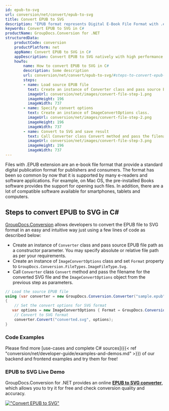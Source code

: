 ```yaml
---
id: epub-to-svg
url: conversion/net/convert/epub-to-svg
title: Convert EPUB to SVG
description: "EPUB format represents Digital E-Book File Format with .epub extension. Learn how to convert EPUB to SVG file programmatically in C# language using GroupDocs.Conversion for .NET library."
keywords: Convert EPUB to SVG in C#
productName: GroupDocs.Conversion for .NET
structuredData:
    productCode: conversion
    productPlatform: net
    appName: Convert EPUB to SVG in C#
    appDescription: Convert EPUB to SVG natively with high performance using C# language and server side GroupDocs.Conversion for .NET APIs, without the use of any software like Microsoft or Open Office.
    howTo:
        name: How to convert EPUB to SVG in C# 
        description: Some description
        url: conversion/net/convert/epub-to-svg/#steps-to-convert-epub-to-svg-in-c
        steps:
        - name: Load source EPUB file 
          text: Create an instance of Converter class and pass source EPUB file path as a constructor parameter. You may specify absolute or relative file path as per your requirements. 
          imageUrl: conversion/net/images/convert-file-step-1.png
          imageHeight: 196
          imageWidth: 737
        - name: Specify convert options 
          text: Create an instance of ImageConvertOptions class.
          imageUrl: conversion/net/images/convert-file-step-2.png
          imageHeight: 196
          imageWidth: 737
        - name: Convert to SVG and save result 
          text: Call Converter class Convert method and pass the filename for the converted HTML file and the ImageConvertOptions object from the previous step as parameters.
          imageUrl: conversion/net/images/convert-file-step-3.png
          imageHeight: 196
          imageWidth: 737
---
```


Files with .EPUB extension are an e-book file format that provide a standard digital publication format for publishers and consumers. The format has been so common by now that it is supported by many e-readers and software applications. For example, on Mac OS, the pre-installed Books software provides the support for opening such files. In addition, there are a lot of compatible software available for smartphones, tablets and computers.

## Steps to convert EPUB to SVG in C#

[GroupDocs.Conversion](https://products.groupdocs.com/conversion/net) allows developers to convert the EPUB file to SVG format in an easy and intuitive way just using a few lines of code as described below:

* Create an instance of `Converter` class and pass source EPUB file path as a constructor parameter. You may specify absolute or relative file path as per your requirements. 
* Create an instance of `ImageConvertOptions` class and set `Format` property to `GroupDocs.Conversion.FileTypes.ImageFileType.Svg`.
* Call `Converter` class `Convert` method and pass the filename for the converted SVG file and the `ImageConvertOptions` object from the previous step as parameters.

```csharp
// Load the source EPUB file
using (var converter = new GroupDocs.Conversion.Converter("sample.epub"))
{
    // Set the convert options for SVG format
   var options = new ImageConvertOptions { Format = GroupDocs.Conversion.FileTypes.ImageFileType.Svg };
    // Convert to SVG format
    converter.Convert("converted.svg", options);
}
```

### Code Examples

Please find more [use-cases and complete C# sources]({{< ref "conversion/net/developer-guide/examples-and-demos.md" >}}) of our backend and frontend examples and try them for free!

### EPUB to SVG Live Demo

GroupDocs.Conversion for .NET provides an online [**EPUB to SVG converter**](https://products.groupdocs.app/conversion/epub-to-svg), which allows you to try it for free and check conversion quality and accuracy.

[!["Convert EPUB to SVG"](conversion/net/images/convert-to-svg/convert-epub-to-svg.png)](https://products.groupdocs.app/conversion/epub-to-svg)